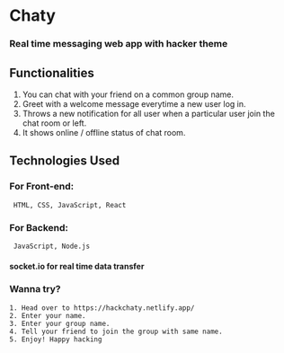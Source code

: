 # Chaty

### Real time messaging web app with hacker theme

## Functionalities

1. You can chat with your friend on a common group name.
2. Greet with a welcome message everytime a new user log in.
3. Throws a new notification for all user when a particular user join the chat room or left.
4. It shows online / offline status of chat room.

## Technologies Used

### For Front-end:

     HTML, CSS, JavaScript, React


### For Backend:

     JavaScript, Node.js

#### socket.io for real time data transfer

### Wanna try?

    1. Head over to https://hackchaty.netlify.app/
    2. Enter your name.
    3. Enter your group name.
    4. Tell your friend to join the group with same name.
    5. Enjoy! Happy hacking

